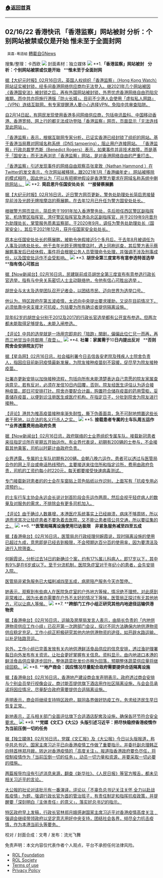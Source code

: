 ###  [:house:返回首頁](https://github.com/ourhimalayas/txt)
---


## 02/16/22 香港快讯 「香港监察」网站被封 分析：个别网站被禁或仅是开始 惟未至于全面封网
` 英喜-粵語組` [轉載自GNews](https://gnews.org/zh-hans/2014743/)

搜集/整理：卡西欧
![](https://assets.gnews.org/wp-content/uploads/2022/02/0216fenmian.jpg)
封面素材：独立媒体
![](https://assets.gnews.org/wp-content/uploads/2022/02/2022-02-16-1.png)
**1.****「香港监察」网站被封****   ****分析：个别网站被禁或仅是开始****   ****惟未至于全面封网**

[据【大纪元时报】02月16日讯，英国人权组织「香港监察」（Hong Kong Watch）网站证实被封锁，经多间香港网络供应商均无法登入。继2021年几个网站被因《香港国安法》被封锁之后，再有外国网站被封锁，外界忧虑香港网络自由恐陷灾难期，而中共亦将施行港版「防火长城」。目前不少港人会使用「虚拟私人网路」（VPN）连结互联网，有专家提醒港人要小心选择VPN，免陷中共审查陷阱。](https://hk.epochtimes.com/news/2022-02-16/7621015)

[自2月14日起，有网民发现使用香港多间网络供应商，包括电讯盈科、中国移动香港、香港宽频、网上行的都无法成功登陆「香港监察」网页，页面显示「无法连线至此网站」。](https://hk.epochtimes.com/news/2022-02-16/7621015)

[「香港监察」表示，根据互联网专家分析，已证实香港已经封锁了组织的网站。基于香港当局篡对网域名称系统（DNS tampering），阻止用户连接网站。 「香港监察」行政总裁罗杰斯（Benedict Rogers）表示，如果事件并非技术故障，而是基于「国安法」而无法再浏览「香港监察」网站，是对香港网络自由的严重打击。](https://hk.epochtimes.com/news/2022-02-16/7621015)

[「香港监察」引述发现事件的网络自由观察员张拿敦（Nathan Hammond ）在Twitter的发文表示，今次网站被移除，跟2021年1月「香港编年史」 网站被移除的模式相符，因此他认为「可以有把握地假设是香港警方要求在网域名称系统中删除网站」。](https://hk.epochtimes.com/news/2022-02-16/7621015)
![](https://assets.gnews.org/wp-content/uploads/2022/02/2022-02-16-2.png)
**2. ****简启恩升任国安处处长****   ****接替蔡展鹏**

[据【大纪元时报】02月16日讯，近日警方网页更新，警务处助理处长简启恩接替早前涉及光顾无牌按摩店的蔡展鹏，在去年12月已升任为警方国安处处长。](https://hk.epochtimes.com/news/2022-02-16/78727023)

[根据警方网页显示，简启恩于1991年加入香港警务处，先后担任西区警区副指挥官、机场警区指挥官、湾仔警区指挥官及港岛总区副指挥官，并于2019年9月晋升为助理处长，掌管服务质素监察部，于2020年9月，调任为警务处助理处长（国家安全），其后于2021年12月，获升任国家安全处处长。](https://hk.epochtimes.com/news/2022-02-16/78727023)

[原本出任国安处处长的蔡展鹏，被勒令休假接近5个多月后，于去年8月被调任为人事及训练处处长。他于去年光顾无牌按摩店时，遇上同袍巡查，其后警方表示蔡展鹏事发后已经休假，事件将会根据公务人员管理命令处理，并强调不涉及刑事成份，以及国安处运作不会受影响。](https://hk.epochtimes.com/news/2022-02-16/78727023)
![](https://assets.gnews.org/wp-content/uploads/2022/02/2022-02-16-3.png)
**3. ****胡世全第三度宣布有意参选特首选举****   ****指有信心可胜出**

[据【Now新闻台】02月16日讯，民建联前成员胡世全第三度宣布有意参选行政长官选举，指有与中央关系密切人士主动联络他，令他有信心可胜出选举 。](https://news.now.com/home/local/player?newsId=466713)

[胡世全与太太及选举团队召开记者会，以团结市民、迈向世界为选举口号。](https://news.now.com/home/local/player?newsId=466713)

[他认为，特区政府在第五波疫情，太迟向中央提出要求援助，又说在目前情况下，必须依靠中央支援才可抗疫，包括要为所有确诊者提供隔离设施。](https://news.now.com/home/local/player?newsId=466713)

[现年62岁的胡世全分别于2012及2017的行政长官选举都有公开宣布参选，但两次都未能取得足够提名，未能入闸参选。](https://news.now.com/home/local/player?newsId=466713)

[【评论】中共的选举就是一场用完即弃的「陪跑」閙剧，偏偏此位仁兄一而再，再而三地甘当中共御用「夜壶」。](https://news.now.com/home/local/player?newsId=466713)
![](https://assets.gnews.org/wp-content/uploads/2022/02/2022-02-16-4.png)
**4. ****社署：家属需于****10****日内提出反对****   ****否则院舍会安排院友打针**

[据【星岛网】02月16日讯，社会福利署今日去信各安老院及残疾人士院舍负责人，指因应目前新冠疫情最新发展，为院友接种疫苗刻不容缓，促尽早为院友接种疫苗。](https://std.stheadline.com/realtime/article/1809258/即時-港聞-疫情消息-社署-家屬需於10日內提出反對-否則院舍會安排院友打針)

[社署亦更新安排以加快接种流程，包括向所有未能清楚表达自己意愿的院友家属查询意见，若有反对，必须在发信10日内回覆，否则，院友经医生评估认为适合接种疫苗，即日可安排打针。院舍亦要配合计画，购置符合储存疫苗的药用雪柜，妥善储存疫苗，以便到诊注册医生或医疗机构，在指定日子，分批到院舍为院友进行接种。](https://std.stheadline.com/realtime/article/1809258/即時-港聞-疫情消息-社署-家屬需於10日內提出反對-否則院舍會安排院友打針)

[【评论】港共为推高疫苗接种率渐失耐性，撕下伪善面具，急不可耐地想置这些长者于死地，以合法的名义行杀人之实。](https://std.stheadline.com/realtime/article/1809258/即時-港聞-疫情消息-社署-家屬需於10日內提出反對-否則院舍會安排院友打針)
![](https://assets.gnews.org/wp-content/uploads/2022/02/2022-02-16-5.png)
**5. ****接载患者专属的士车队周五运作****   ****业界透露费用由政府负责**

[据【Now新闻台】02月16日讯，政府联络的士业界组织专属车队，接载新冠患者来往指定诊所在星期五开始运作。有业界代表说，初期有200辆的士参与，不会接载其他乘客，司机以时薪计由政府负责。](https://news.now.com/home/local/player?newsId=466710)

[业界透露，专属的士车队初期有200辆，会朝八晚六运作，患者可以透过与医管局合作的网上平台或电话热线预约，主要接送来往住所和指定诊所，费用由政府负责，司机的工资约每小时220元，每天都要接受快速病毒测试。](https://news.now.com/home/local/player?newsId=466710)

[专门接载新冠患者的的士会在车窗贴上蓝色贴纸以作识别，上面写有「抗疫专用必须预约」。](https://news.now.com/home/local/player?newsId=466710)

[的士车行车主协会永远会长说计划首阶段会先运作两周，然后会视乎轻症病人的数量及对服务的需求，不排除会有更多司机加入。](https://news.now.com/home/local/player?newsId=466710)

[【评论】由于确诊人数暴增，本港医疗系统事实上已经崩溃，病床不够周转，所以退而求其次让轻症患者不要急着去医院，又不能让患者搭公共交通，所以要征集的士。](https://news.now.com/home/local/player?newsId=466710)
![](https://assets.gnews.org/wp-content/uploads/2022/02/2022-02-16-6.png)
**6. ****医管局隔离设施使用已达极限　非紧急服务减至四至五成**

[据【香港电台】02月16日讯，医管局总行政经理何婉霞说，现时隔离设施的使用已超过九成，意思即是已经去到极限，不会预期达百分百的使用率，因为要清洁及进行入院筛查。](https://news.rthk.hk/rthk/ch/component/k2/1634090-20220216.htm)

[何婉霞说，分析过去14日的新确诊个案，约有17%属儿科病人，即17岁以下，其中有9%是在6岁或以下。至于分流机制，医院急症室对于年纪小的患者，会先安排入院。](https://news.rthk.hk/rthk/ch/component/k2/1634090-20220216.htm)

[医管局非紧急服务已大幅削减四至五成，病房陪产服务今天亦暂停。](https://news.rthk.hk/rthk/ch/component/k2/1634090-20220216.htm)

[她表示，观察到有些病人在医院急症室的户外地方等候，情况绝不理想，对此感到非常难过，因为长者亦需要在户外不太好的情况下等候，医管局正探讨有无其他地方，可以让病人等候。](https://news.rthk.hk/rthk/ch/component/k2/1634090-20220216.htm)
![](https://assets.gnews.org/wp-content/uploads/2022/02/2022-02-16-7.png)
**7. ****跨部门工作小组正研究其他内地途径运输供港物资**

[据【香港电台】02月16日讯，运输及房屋局发言人表示，由局长负责的「内地供港物资供应工作小组」已召开第一次跨部门会议，探讨不同方法确保内地供港物资供应稳定充足。工作小组正积极研究其他内地供港物资的途径，如开辟水路运输，以补足陆路货运。](https://news.rthk.hk/rthk/ch/component/k2/1634046-20220216.htm)

[另外，工作小组已完善发放有关内地供港鲜活食品供应的信息安排，透过渔护理署每日向外发布有关资讯，让社会更好掌握有关信息。资料显示，由内地进口本港的鲜活食品供应量逐步回升，整体蔬菜批发价亦稍为回落，预期整体蔬菜供应量将继续回稳。](https://news.rthk.hk/rthk/ch/component/k2/1634046-20220216.htm)
![](https://assets.gnews.org/wp-content/uploads/2022/02/2022-02-16-8.png)
**8. ****地产商会：因应情况尽量配合政府需要提供合适隔离设施**

[据【香港电台】02月16日讯，香港地产建设商会发声明表示，政府透过商会安排与个别会员举行视像会议，商讨能否提供旗下酒店用作社区隔离设施，与会会员承诺将因应情况，尽量配合政府需要提供合适隔离设施。](https://news.rthk.hk/rthk/ch/component/k2/1634114-20220216.htm)

[声明表示，商会将继续支持特区政府，联同各界做好防疫工作，务求经济民生早日恢复正常。](https://news.rthk.hk/rthk/ch/component/k2/1634114-20220216.htm)

[新地表示，正与相关部门全面评估旗下合适酒店配套及设施，确保各环节符合安全要求。](https://news.rthk.hk/rthk/ch/component/k2/1634114-20220216.htm)
![](https://assets.gnews.org/wp-content/uploads/2022/02/2022-02-16-9.png)
**9. ****党媒《文汇》《大公》头版引述习近平：把尽快稳控香港疫情作为当前压倒一切的任务**

[据【独立媒体】02月16日讯，党媒《文汇报》及《大公报》今日以头版报道，称中共总书记、国家主席习近平已向香港疫情工作做了重要指示，并委托副总理韩正向特首林郑月娥，转达对香港疫情的「高度关注」。报道指香港政府要负尽任，将控制疫情作为「当前压倒一切的任务」，动员一切力量和资源，并要采取一切必要的措施。](https://www.inmediahk.net/node/政經/《文匯》《大公》頭版引述習近平：把盡快穩控香港疫情作為當前壓倒一切的任務)

[两篇报导均没有引述消息来源，翻查《新华社》、《人民日报》等官方喉舌，都未见相关习近平的言论。](https://www.inmediahk.net/node/政經/《文匯》《大公》頭版引述習近平：把盡快穩控香港疫情作為當前壓倒一切的任務)

[大公报的社论对该批示有一番演译，评论以「不辜负总书记关注关怀 全力以赴战胜疫情」为题，强调行政长官为首的管治班子，有责任制定和指挥抗疫政策，并提醒要「深刻明白『主体责任』的意义」，落实好总书记的指示。](https://www.inmediahk.net/node/政經/《文匯》《大公》頭版引述習近平：把盡快穩控香港疫情作為當前壓倒一切的任務)

[特区政府早上发稿，行政长官林郑月娥感谢国家主席习近平对香港疫情高度关注﹐强调会继续带领政府以坚定意志用好中央支持，团结社会各界，倾尽全力抗击疫情，作为本港当前头等要务。](https://www.inmediahk.net/node/政經/《文匯》《大公》頭版引述習近平：把盡快穩控香港疫情作為當前壓倒一切的任務)

校对 / 封面合成：文粤 / 发布：流光飞舞

 

免责声明：本文内容仅代表作者个人观点，平台不承担任何法律风险。

- [ROL Foundation](https://rolfoundation.org/)
- [ROL Society](https://rolsociety.org/)
- [Terms of use](https://gnews.org/terms-of-use-3/)
- [Privacy Policy](https://gnews.org/privacy-policy/)
